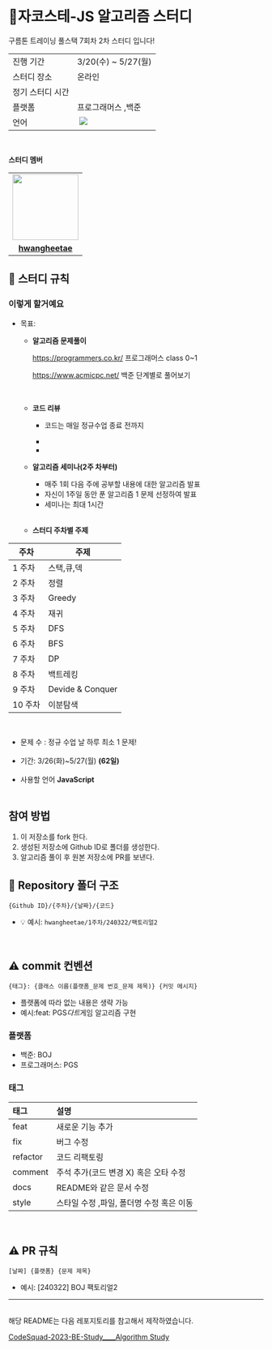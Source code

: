 # 🐊자코스테-JS 알고리즘 스터디

구름톤 트레이닝 풀스택 7회차 2차 스터디 입니다!

<table>
  <tr>
    <td>진행 기간</td>
    <td>3/20(수) ~ 5/27(월)</td>
  </tr>
  <tr>
    <td>스터디 장소</td>
    <td>온라인</td>
  </tr>
  <tr>
    <td>정기 스터디 시간</td>
    <td>
  </tr>
  <tr>
    <td>플랫폼</td>
    <td>프로그래머스 ,백준 </td>
  </tr>
  <tr>
    <td>언어</td>
    <td><img src="	 "> 
 <img src="https://img.shields.io/badge/JavaScript-F7DF1E?
          style=plastic
          &logo=javascript
          &logoColor=F7DF1E"/>
    </td>
  </tr>
</table>
<br/>

**스터디 멤버**

<table>
 <tr>
    <td align="center"><a href="https://github.com/hwangheetae"><img src="https://avatars.githubusercontent.com/hwangheetae" width="130px;" alt=""></a></td>

  </tr>
  <tr>
    <td align="center"><a href="https://github.com/hwangheetae"><b>hwangheetae</b></a></td>

  </tr>

</table>

## 📌 스터디 규칙

### **이렇게 할거예요**

- 목표:

  - **알고리즘 문제풀이**

    https://programmers.co.kr/ 프로그래머스 class 0~1

    https://www.acmicpc.net/ 백준 단계별로 풀어보기

    <br>

  - **코드 리뷰**

    - 코드는 매일 정규수업 종료 전까지
    -

    - <br>

  - **알고리즘 세미나(2주 차부터)**

    - 매주 1회 다음 주에 공부할 내용에 대한 알고리즘 발표
    - 자신이 1주일 동안 푼 알고리즘 1 문제 선정하여 발표
    - 세미나는 최대 1시간

    <br>

  - **스터디 주차별 주제**

<div align="center">

| 주차    | 주제             |
| ------- | ---------------- |
| 1 주차  | 스택,큐,덱       |
| 2 주차  | 정렬             |
| 3 주차  | Greedy           |
| 4 주차  | 재귀             |
| 5 주차  | DFS              |
| 6 주차  | BFS              |
| 7 주차  | DP               |
| 8 주차  | 백트레킹         |
| 9 주차  | Devide & Conquer |
| 10 주차 | 이분탐색         |

<br>
</div>

- 문제 수 : 정규 수업 날 하루 최소 1 문제!
  <br><br>
- 기간: 3/26(화)~5/27(월) **(62일)**
  <br><br>
- 사용할 언어
  **JavaScript**
  <br><br>

## 참여 방법

1. 이 저장소를 fork 한다.
2. 생성된 저장소에 Github ID로 폴더를 생성한다.
3. 알고리즘 풀이 후 원본 저장소에 PR를 보낸다.

## 📁 Repository 폴더 구조

```
{Github ID}/{주차}/{날짜}/{코드}
```

- 💡 예시: `hwangheetae/1주차/240322/팩토리얼2`
  <br/>

<br/>

## ⚠️ commit 컨벤션

```
{태그}: {클래스 이름(플랫폼_문제 번호_문제 제목)} {커밋 메시지}
```

- 플랫폼에 따라 없는 내용은 생략 가능
- 예시:feat: PGS*다트*게임 알고리즘 구현
  <br>

### 플랫폼

- 백준: BOJ
- 프로그래머스: PGS

### 태그

| 태그     | 설명                                     |
| :------- | :--------------------------------------- |
| feat     | 새로운 기능 추가                         |
| fix      | 버그 수정                                |
| refactor | 코드 리팩토링                            |
| comment  | 주석 추가(코드 변경 X) 혹은 오타 수정    |
| docs     | README와 같은 문서 수정                  |
| style    | 스타일 수정 ,파일, 폴더명 수정 혹은 이동 |

  <br/>

## ⚠️ PR 규칙

```
[날짜] {플랫폼} {문제 제목}
```

- 예시: [240322] BOJ 팩토리얼2

---

<br/>
해당 README는 다음 레포지토리를 참고해서 제작하였습니다.

[CodeSquad-2023-BE-Study\_\_\_\_Algorithm Study](https://github.com/CodeSquad-2023-BE-Study/Algorithm-Study)

